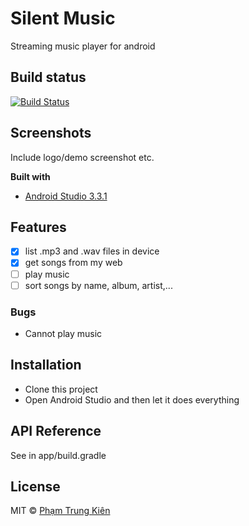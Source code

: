 # Silent Music
Streaming music player for android

## Build status
[![Build Status](https://img.shields.io/badge/build-developing-blue.svg)]()

## Screenshots
Include logo/demo screenshot etc.

**Built with**
- [Android Studio 3.3.1](https://developer.android.com/studio/)

## Features
- [x] list .mp3 and .wav files in device
- [x] get songs from my web
- [ ] play music
- [ ] sort songs by name, album, artist,...

### Bugs
- Cannot play music

## Installation
- Clone this project
- Open Android Studio and then let it does everything

## API Reference
See in app/build.gradle

## License
MIT © [Phạm Trung Kiên]()
